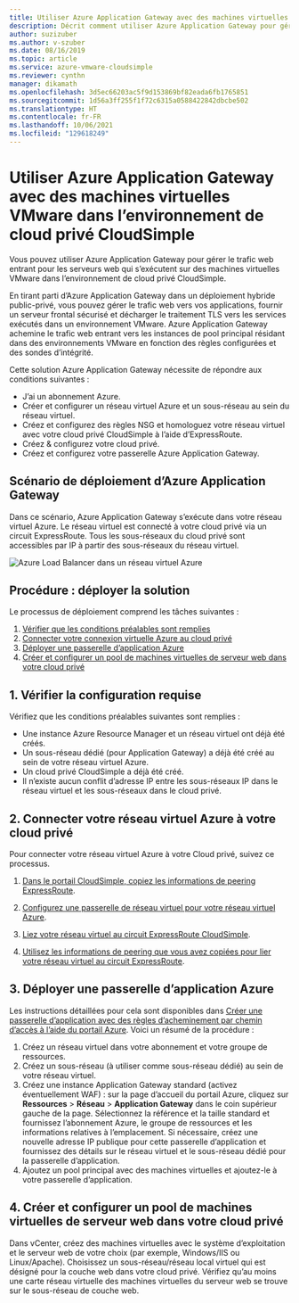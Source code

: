 ```yaml
---
title: Utiliser Azure Application Gateway avec des machines virtuelles VMware
description: Décrit comment utiliser Azure Application Gateway pour gérer le trafic web entrant pour les serveurs web qui s’exécutent sur des machines virtuelles VMware dans l’environnement de cloud privé CloudSimple
author: suzizuber
ms.author: v-szuber
ms.date: 08/16/2019
ms.topic: article
ms.service: azure-vmware-cloudsimple
ms.reviewer: cynthn
manager: dikamath
ms.openlocfilehash: 3d5ec66203ac5f9d153869bf82eada6fb1765851
ms.sourcegitcommit: 1d56a3ff255f1f72c6315a0588422842dbcbe502
ms.translationtype: HT
ms.contentlocale: fr-FR
ms.lasthandoff: 10/06/2021
ms.locfileid: "129618249"
---
```

# <a name="use-azure-application-gateway-with-vmware-virtual-machines-in-the-cloudsimple-private-cloud-environment"></a>Utiliser Azure Application Gateway avec des machines virtuelles VMware dans l’environnement de cloud privé CloudSimple

Vous pouvez utiliser Azure Application Gateway pour gérer le trafic web entrant pour les serveurs web qui s’exécutent sur des machines virtuelles VMware dans l’environnement de cloud privé CloudSimple.

En tirant parti d’Azure Application Gateway dans un déploiement hybride public-privé, vous pouvez gérer le trafic web vers vos applications, fournir un serveur frontal sécurisé et décharger le traitement TLS vers les services exécutés dans un environnement VMware. Azure Application Gateway achemine le trafic web entrant vers les instances de pool principal résidant dans des environnements VMware en fonction des règles configurées et des sondes d’intégrité.

Cette solution Azure Application Gateway nécessite de répondre aux conditions suivantes :

* J’ai un abonnement Azure.
* Créer et configurer un réseau virtuel Azure et un sous-réseau au sein du réseau virtuel.
* Créez et configurez des règles NSG et homologuez votre réseau virtuel avec votre cloud privé CloudSimple à l’aide d’ExpressRoute.
* Créez & configurez votre cloud privé.
* Créez et configurez votre passerelle Azure Application Gateway.

## <a name="azure-application-gateway-deployment-scenario"></a>Scénario de déploiement d’Azure Application Gateway

Dans ce scénario, Azure Application Gateway s’exécute dans votre réseau virtuel Azure. Le réseau virtuel est connecté à votre cloud privé via un circuit ExpressRoute. Tous les sous-réseaux du cloud privé sont accessibles par IP à partir des sous-réseaux du réseau virtuel.

![Azure Load Balancer dans un réseau virtuel Azure](media/load-balancer-use-case.png)

## <a name="how-to-deploy-the-solution"></a>Procédure : déployer la solution

Le processus de déploiement comprend les tâches suivantes :

1. [Vérifier que les conditions préalables sont remplies](#1-verify-prerequisites)
2. [Connecter votre connexion virtuelle Azure au cloud privé](#2-connect-your-azure-virtual-network-to-your-private-cloud)
3. [Déployer une passerelle d’application Azure](#3-deploy-an-azure-application-gateway)
4. [Créer et configurer un pool de machines virtuelles de serveur web dans votre cloud privé](#4-create-and-configure-a-web-server-vm-pool-in-your-private-cloud)

## <a name="1-verify-prerequisites"></a>1. Vérifier la configuration requise

Vérifiez que les conditions préalables suivantes sont remplies :

* Une instance Azure Resource Manager et un réseau virtuel ont déjà été créés.
* Un sous-réseau dédié (pour Application Gateway) a déjà été créé au sein de votre réseau virtuel Azure.
* Un cloud privé CloudSimple a déjà été créé.
* Il n’existe aucun conflit d’adresse IP entre les sous-réseaux IP dans le réseau virtuel et les sous-réseaux dans le cloud privé.

## <a name="2-connect-your-azure-virtual-network-to-your-private-cloud"></a>2. Connecter votre réseau virtuel Azure à votre cloud privé

Pour connecter votre réseau virtuel Azure à votre Cloud privé, suivez ce processus.

1. [Dans le portail CloudSimple, copiez les informations de peering ExpressRoute](virtual-network-connection.md).

2. [Configurez une passerelle de réseau virtuel pour votre réseau virtuel Azure](../expressroute/expressroute-howto-add-gateway-portal-resource-manager.md).

3. [Liez votre réseau virtuel au circuit ExpressRoute CloudSimple](../expressroute/expressroute-howto-linkvnet-portal-resource-manager.md#connect-a-vnet-to-a-circuit---different-subscription).

4. [Utilisez les informations de peering que vous avez copiées pour lier votre réseau virtuel au circuit ExpressRoute](virtual-network-connection.md).

## <a name="3-deploy-an-azure-application-gateway"></a>3. Déployer une passerelle d’application Azure

Les instructions détaillées pour cela sont disponibles dans [Créer une passerelle d’application avec des règles d’acheminement par chemin d’accès à l’aide du portail Azure](../application-gateway/create-url-route-portal.md). Voici un résumé de la procédure :

1. Créez un réseau virtuel dans votre abonnement et votre groupe de ressources.
2. Créez un sous-réseau (à utiliser comme sous-réseau dédié) au sein de votre réseau virtuel.
3. Créez une instance Application Gateway standard (activez éventuellement WAF) : sur la page d’accueil du portail Azure, cliquez sur **Ressources** > **Réseau** > **Application Gateway** dans le coin supérieur gauche de la page. Sélectionnez la référence et la taille standard et fournissez l’abonnement Azure, le groupe de ressources et les informations relatives à l’emplacement. Si nécessaire, créez une nouvelle adresse IP publique pour cette passerelle d’application et fournissez des détails sur le réseau virtuel et le sous-réseau dédié pour la passerelle d’application.
4. Ajoutez un pool principal avec des machines virtuelles et ajoutez-le à votre passerelle d’application.

## <a name="4-create-and-configure-a-web-server-vm-pool-in-your-private-cloud"></a>4. Créer et configurer un pool de machines virtuelles de serveur web dans votre cloud privé

Dans vCenter, créez des machines virtuelles avec le système d’exploitation et le serveur web de votre choix (par exemple, Windows/IIS ou Linux/Apache). Choisissez un sous-réseau/réseau local virtuel qui est désigné pour la couche web dans votre cloud privé. Vérifiez qu’au moins une carte réseau virtuelle des machines virtuelles du serveur web se trouve sur le sous-réseau de couche web.
